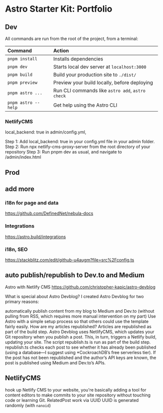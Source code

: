 # Astro Starter Kit: Portfolio



## Dev

All commands are run from the root of the project, from a terminal:

| Command                | Action                                           |
| :--------------------- | :----------------------------------------------- |
| `pnpm install`         | Installs dependencies                            |
| `pnpm dev`          | Starts local dev server at `localhost:3000`      |
| `pnpm build`        | Build your production site to `./dist/`          |
| `pnpm preview`      | Preview your build locally, before deploying     |
| `pnpm astro ...`    | Run CLI commands like `astro add`, `astro check` |
| `pnpm astro --help` | Get help using the Astro CLI                     |




### NetlifyCMS

 local_backend: true in admin/config.yml, 

Step 1: Add local_backend: true in your config.yml file in your admin folder. 
Step 2: Run npx netlify-cms-proxy-server from the root directory of your repository
Step 3: Run pnpm dev as usual, and navigate to /admin/index.html

## Prod



## add more

### i18n for page and data

https://github.com/DefinedNet/nebula-docs

### Integrations

https://astro.build/integrations

### i18n, SEO

https://stackblitz.com/edit/github-u4augm?file=src%2Fconfig.ts


## auto publish/republish to Dev.to and Medium

Astro with Netlify CMS
https://github.com/christopher-kapic/astro-devblog

What is special about Astro Devblog?
I created Astro Devblog for two primary reasons:

automatically publish content from my blog to Medium and Dev.to (without pulling from RSS, which requires more manual intervention on my part)
Use Astro with a simple setup process so that others could use the template fairly easily.
How are my articles republished?
Articles are republished as part of the build step. Astro Devblog uses NetlifyCMS, which updates your Git repository when you publish a post. This, in turn, triggers a Netlify build, updating your site. The script republish.ts is run as part of the build step. republish.ts checks each post to see whether it has already been published (using a database—I suggest using *CockroachDB’s free serverless tier). If the post has not been republished and the author’s API keys are known, the post is published using Medium and Dev.to’s APIs.


## NetlifyCMS

hook up Netlify CMS to your website, you're basically adding a tool for content editors to make commits to your site repository without touching code or learning Git.
RelatedPost work via UUID
UUID is generated randomly (with `nanoid`)

